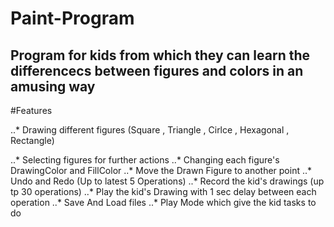 # Paint-Program

## Program for kids from which they can learn the differencecs between figures and colors in an amusing way


#Features 

..* Drawing  different figures (Square , Triangle , Cirlce , Hexagonal , Rectangle)

..* Selecting figures for further actions
..* Changing each figure's DrawingColor and FillColor
..* Move the Drawn Figure to another point
..* Undo and Redo (Up to  latest 5 Operations)
..* Record the kid's drawings (up tp 30 operations)
..* Play the kid's Drawing with 1 sec delay between each operation
..* Save And Load files
..* Play Mode which give the kid tasks to do 
